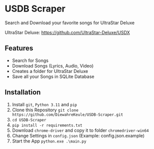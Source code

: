 # USDB Scraper
Search and Download your favorite songs for UltraStar Deluxe

UltraStar Deluxe: https://github.com/UltraStar-Deluxe/USDX

## Features
- Search for Songs
- Download Songs (Lyrics, Audio, Video)
- Creates a folder for UltraStar Deluxe
- Save all your Songs in SQLite Database

## Installation
1. Install `git`, `Python 3.11` and `pip`
2. Clone this Repository `git clone https://github.com/DiewahreKeule/USDB-Scraper.git`
3. `cd USDB-Scraper`
4. `pip install -r requirements.txt`
5. Download `chrome-driver` and copy it to folder `chromedriver-win64`
6. Change Settings in `config.json` (Example: config.json.example)
7. Start the App `python.exe .\main.py`